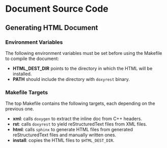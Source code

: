 Document Source Code
=========================

## Generating HTML Document

### Environment Variables

The following environment variables must be set before using the Makefile
to compile the document:

+ **HTML_DEST_DIR** points to the directory in which the HTML will be
  installed.
+ **PATH** should include the directory with `doxyrest` binary.

### Makefile Targets

The top Makefile contains the following targets, each depending on the previous
one.

+ **xml**: calls `doxygen` to extract the inline doc from C++ headers.
+ **rst**: calls `doxyrest` to yield reStructuredText files from XML files.
+ **html**: calls `sphinx` to generate HTML files from generated reStructuredText
  files and manually written ones.
+ **install**: copies the HTML files to `$HTML_DEST_DIR`.
